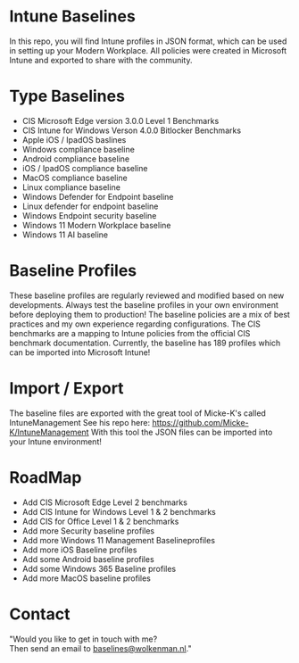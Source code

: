 # Intune Baselines
In this repo, you will find Intune profiles in JSON format, which can be used in setting up your Modern Workplace. All policies were created in Microsoft Intune and exported to share with the community.


# Type Baselines
-  CIS Microsoft Edge version 3.0.0 Level 1 Benchmarks
-  CIS Intune for Windows Verson 4.0.0 Bitlocker Benchmarks
-  Apple iOS / IpadOS baslines
-  Windows compliance baseline
-  Android compliance baseline
-  iOS / IpadOS compliance baseline
-  MacOS compliance baseline
-  Linux compliance baseline
-  Windows Defender for Endpoint baseline
-  Linux defender for endpoint baseline
-  Windows Endpoint security baseline
-  Windows 11 Modern Workplace baseline
-  Windows 11 AI baseline

# Baseline Profiles
These baseline profiles are regularly reviewed and modified based on new developments. Always test the baseline profiles in your own environment before deploying them to production!
The baseline policies are a mix of best practices and my own experience regarding configurations. The CIS benchmarks are a mapping to Intune policies from the official CIS benchmark documentation. Currently, the baseline has 189 profiles which can be imported into Microsoft Intune!

# Import / Export
The baseline files are exported with the great tool of Micke-K's called IntuneManagement
See his repo here: https://github.com/Micke-K/IntuneManagement With this tool the JSON files can be imported into your Intune environment!

# RoadMap
- Add CIS Microsoft Edge Level 2 benchmarks
- Add CIS Intune for Windows Level 1 & 2 benchmarks
- Add CIS for Office Level 1 & 2 benchmarks
- Add more Security baseline profiles
- Add more Windows 11 Management Baselineprofiles
- Add more iOS Baseline profiles
- Add some Android baseline profiles
- Add some Windows 365 Baseline profiles
- Add more MacOS baseline profiles

# Contact
"Would you like to get in touch with me?  
Then send an email to baselines@wolkenman.nl."

